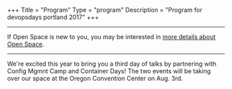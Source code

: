 +++
Title = "Program"
Type = "program"
Description = "Program for devopsdays portland 2017"
+++

<div class = "row">
  <div class = "col">
    <hr />
    If Open Space is new to you, you may be interested in <a href="/pages/open-space-format">more details about Open Space</a>.
    <hr />
    We're excited this year to bring you a third day of talks by partnering with Config Mgmnt Camp and Container Days! The two events will be taking over our space at the Oregon Convention Center on Aug. 3rd.
  </div>
</div>
